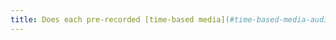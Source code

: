 ```yaml
---
title: Does each pre-recorded [time-based media](#time-based-media-audio-video-and-synchronised) have, if necessary, a [transcript](#transcript-time-based-media) or an [audio description](#audio-description-time-based-media) (excluding special cases)?
---
```

